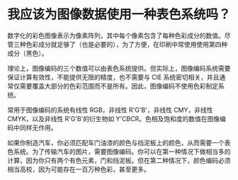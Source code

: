 # 我应该为图像数据使用一种表色系统吗？

数字化的彩色图像表示为像素阵列，其中每个像素包含了每种色彩成分的数值。尽管三种色彩成分就足够了（也是必要的），为了方便，在印刷中常使用使用第四种成分（黑色）。

理论上，图像编码的三个数值可以由表色系统提供。但实际上，图像编码系统需要保证计算有效性，不能提供无限的精度，也不需要与 CIE 系统密切相关，并且通常仅需要覆盖大部分的色彩范围而不是所有。因此，图像编码不使用色彩制定系统。

常用于图像编码的系统有线性 RGB，非线性 R'G'B'，非线性 CMY，非线性 CMYK，以及非线性 R'G'B'的衍生物如 Y'CBCR。色相及饱和度的数值在图像编码中同样无作用。

如果你制造汽车，你必须匹配车门油漆的颜色与挡泥板上的颜色，从而需要一个表色系统。为了传输汽车的图片，需要图像编码。你可以在第一种情况下做相当多的计算，因为你只有两个有色元素，门和挡泥板。但在第二种情况下，颜色编码必须相当高校，因为可能存在一百万种色彩，甚至更多。
